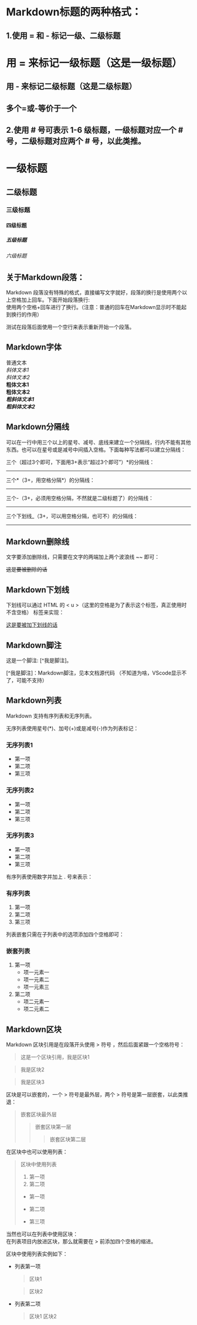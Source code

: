 Markdown标题的两种格式：
=
## 1.使用 = 和 - 标记一级、二级标题
用 = 来标记一级标题（这是一级标题）
===
用 - 来标记二级标题（这是二级标题）
---
多个=或-等价于一个
-
## 2.使用 # 号可表示 1-6 级标题，一级标题对应一个 # 号，二级标题对应两个 # 号，以此类推。

# 一级标题
## 二级标题
### 三级标题
#### 四级标题
##### 五级标题
###### 六级标题

## 关于Markdown段落：
Markdown 段落没有特殊的格式，直接编写文字就好，段落的换行是使用两个以上空格加上回车。下面开始段落换行:  
使用两个空格+回车进行了换行。（注意：普通的回车在Markdown显示时不能起到换行的作用）

测试在段落后面使用一个空行来表示重新开始一个段落。

## Markdown字体

普通文本  
*斜体文本1*  
_斜体文本2_  
**粗体文本1**  
__粗体文本2__  
***粗斜体文本1***  
___粗斜体文本2___  

## Markdown分隔线

可以在一行中用三个以上的星号、减号、底线来建立一个分隔线，行内不能有其他东西。也可以在星号或是减号中间插入空格。下面每种写法都可以建立分隔线：

三个（超过3个即可，下面用3+表示“超过3个即可”）*的分隔线：
***

三个*（3+，用空格分隔*）的分隔线：
* * *

三个-（3+，必须用空格分隔，不然就是二级标题了）的分隔线：
- - -

三个下划线_（3+，可以用空格分隔，也可不）的分隔线：
_ _ _

## Markdown删除线

文字要添加删除线，只需要在文字的两端加上两个波浪线 ~~ 即可：

~~这是要被删除的话~~

## Markdown下划线

下划线可以通过 HTML 的 < u >（这里的空格是为了表示这个标签，真正使用时不含空格） 标签来实现：

<u>这是要被加下划线的话</u>

## Markdown脚注

这是一个脚注: [^我是脚注]。

[^我是脚注]：Markdown脚注，见本文档源代码
（不知道为啥，VScode显示不了，可能不支持）

## Markdown列表

Markdown 支持有序列表和无序列表。

无序列表使用星号(*)、加号(+)或是减号(-)作为列表标记：

### 无序列表1

* 第一项
* 第二项
* 第三项

### 无序列表2

+ 第一项
+ 第二项
+ 第三项

### 无序列表3

- 第一项
- 第二项
- 第三项

有序列表使用数字并加上 . 号来表示：

### 有序列表

1. 第一项
2. 第二项
3. 第三项

列表嵌套只需在子列表中的选项添加四个空格即可：

### 嵌套列表

1. 第一项
    * 项一元素一
    + 项一元素二
    - 项一元素三
2. 第二项
    + 项二元素一
    + 项二元素二

## Markdown区块

Markdown 区块引用是在段落开头使用 > 符号 ，然后后面紧跟一个空格符号：

> 这是一个区块引用，我是区块1

> 我是区块2

> 我是区块3

区块是可以嵌套的，一个 > 符号是最外层，两个 > 符号是第一层嵌套，以此类推退：

> 嵌套区块最外层
>> 嵌套区块第一层
>>> 嵌套区块第二层

在区块中也可以使用列表：

> 区块中使用列表
> 1. 第一项
> 2. 第二项
> + 第一项
> * 第二项
> - 第三项

当然也可以在列表中使用区块：  
在列表项目内放进区块，那么就需要在 > 前添加四个空格的缩进。

区块中使用列表实例如下：

+ 列表第一项
    > 区块1

    > 区块2
* 列表第二项
    > 区块1
    > 区块2




